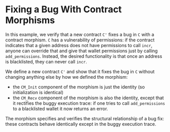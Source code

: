 # Fixing a Bug With Contract Morphisms

In this example, we verify that a new contract `C'` fixes a bug in `C` with a contract morphism.
`C` has a vulnerability of permissions: if the contract indicates that a given address does not have permissions to call `incr`, anyone can override that and give that wallet permissions just by calling `add_permissions`. Instead, the desired functionality is that once an address is blacklisted, they can never call `incr`.

We define a new contract `C'` and show that it fixes the bug in `C` without changing anything else by how we defined the morphism:
- the `CM_Init` component of the morphism is just the identity (so initialization is identical)
- the `CM_Recv` component of the morphism is also the identity, except that it rectifies the buggy execution trace: if one tries to call `add_permissions` to a blacklisted wallet it now returns an error.

The morphism specifies and verifies the structural relationship of a bug fix: these contracts behave identically except in the buggy execution trace.